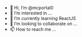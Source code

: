 - 👋 Hi, I’m @mcportal0
- 👀 I’m interested in ...
- 🌱 I’m currently learning ReactJS
- 💞️ I’m looking to collaborate on ...
- 📫 How to reach me ...

<!---
mcportal0/mcportal0 is a ✨ special ✨ repository because its `README.md` (this file) appears on your GitHub profile.
You can click the Preview link to take a look at your changes.
--->
